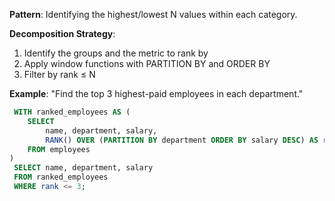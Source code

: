 **Pattern**: Identifying the highest/lowest N values within each category.

**Decomposition Strategy**:

1. Identify the groups and the metric to rank by
2. Apply window functions with PARTITION BY and ORDER BY
3. Filter by rank ≤ N

**Example**: "Find the top 3 highest-paid employees in each department."

```SQL
 WITH ranked_employees AS (
    SELECT
        name, department, salary,
        RANK() OVER (PARTITION BY department ORDER BY salary DESC) AS rank
    FROM employees
)
 SELECT name, department, salary
 FROM ranked_employees
 WHERE rank <= 3;
```
